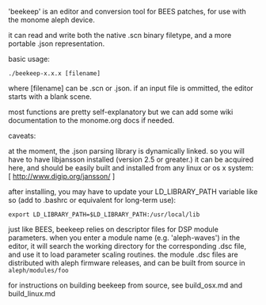 'beekeep' is an editor and conversion tool for BEES patches, for use with the monome aleph device.

it can read and write both the native .scn binary filetype, and a more portable .json representation.

basic usage:

```
./beekeep-x.x.x [filename]
```

where [filename] can be .scn or .json. if an input file is ommitted, the editor starts with a blank scene.

most functions are pretty self-explanatory but we can add some wiki documentation to the monome.org docs if needed.

caveats:

at the moment, the .json parsing library is dynamically linked. so you will have to have libjansson installed (version 2.5 or greater.) it can be acquired here, and should be easily built and installed from any linux or os x system:
[ http://www.digip.org/jansson/ ]

after installing, you may have to update your LD_LIBRARY_PATH variable like so (add to .bashrc or equivalent for long-term use):
```
export LD_LIBRARY_PATH=$LD_LIBRARY_PATH:/usr/local/lib
```

just like BEES, beekeep relies on descriptor files for DSP module parameters. when you enter a module name (e.g. 'aleph-waves') in the editor, it will search the working directory for the corresponding .dsc file, and use it to load parameter scaling routines. the module .dsc files are distributed with aleph firmware releases, and can be built from source in `aleph/modules/foo`

for instructions on building beekeep from source, see build_osx.md and build_linux.md